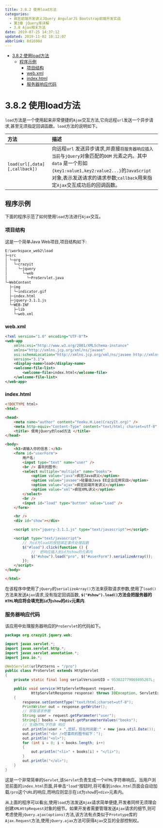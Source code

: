```yaml
---
title: 3.8.2 使用load方法
categories: 
  - 疯狂前端开发讲义JQuery AngularJS Bootstrap前端开发实战
  - 第3章 jQuery库详解
  - 3.8 Ajax相关方法
date: 2019-07-25 14:37:12
updated: 2019-11-02 10:12:07
abbrlink: 8d1698d
---
```

<div id='my_toc'>

- [3.8.2 使用load方法](/JavaReadingNotes/8d1698d/#3-8-2-使用load方法)
    - [程序示例](/JavaReadingNotes/8d1698d/#程序示例)
        - [项目结构](/JavaReadingNotes/8d1698d/#项目结构)
        - [web.xml](/JavaReadingNotes/8d1698d/#web-xml)
        - [index.html](/JavaReadingNotes/8d1698d/#index-html)
        - [服务器响应代码](/JavaReadingNotes/8d1698d/#服务器响应代码)

</div>
<!--more-->
<script>if (navigator.platform.toLowerCase() == 'win32'){document.getElementById('my_toc').style.display = 'none';}</script>

<!--end-->
<!--SSTStart-->
# 3.8.2 使用load方法 #
`load`方法是一个使用起来非常便捷的`Ajax`交互方法,它向远程`url`发送一个异步请求,甚至无须指定回调函数。`load`方法的说明如下。

|方法|描述|
|:---|:---|
|`load(url[,data][,callback])`|向远程`url` 发送异步请求,并直接`将服务器响应插入当前`与`jQuery`对象匹配的`DOM` 元素之内。其中`data` 是一个形如`{key1:value1,key2:value2...}`的`JavaScript`对象,表示发送请求的请求参数;`callback`用来指定`Ajax`交互成功后的回调函数。|

<!--SSTStop-->
## 程序示例 ##
下面的程序示范了如何使用`load`方法进行`Ajax`交互。
### 项目结构 ###
这是一个简单Java Web项目,项目结构如下:
```cmd
E:\workspace_web2\load
├─src
│ └─org
│   └─crazyit
│     └─jquery
│       └─web
│         └─ProServlet.java
└─WebContent
  ├─img
  │ └─indicator.gif
  ├─index.html
  ├─jquery-3.1.1.js
  └─WEB-INF
    ├─lib
    └─web.xml
```
### web.xml ###
```xml
<?xml version="1.0" encoding="UTF-8"?>
<web-app
    xmlns:xsi="http://www.w3.org/2001/XMLSchema-instance"
    xmlns="http://xmlns.jcp.org/xml/ns/javaee"
    xsi:schemaLocation="http://xmlns.jcp.org/xml/ns/javaee http://xmlns.jcp.org/xml/ns/javaee/web-app_3_1.xsd"
    version="3.1">
    <display-name>load</display-name>
    <welcome-file-list>
        <welcome-file>index.html</welcome-file>
    </welcome-file-list>
</web-app>
```
### index.html ###
```html
<!DOCTYPE html>
<html>

<head>
	<meta name="author" content="Yeeku.H.Lee(CrazyIt.org)" />
	<meta http-equiv="Content-Type" content="text/html; charset=utf-8" />
	<title> 使用jQuery的load方法 </title>
</head>

<body>
	<h3>请输入你的信息：</h3>
	<form id="userForm">
		用户名:
		<input type="text" name="user" />
		<br /> 喜欢的图书:
		<select multiple="multiple" name="books">
			<option value="java">疯狂Java讲义</option>
			<option value="javaee">轻量级Java EE企业应用实战</option>
			<option value="ajax">疯狂前端开发讲义</option>
			<option value="xml">疯狂XML讲义</option>
		</select>
		<br />
		<input id="load" type="button" value="Load" />
	</form>

	<hr />
	<div id="show"></div>

	<script src="jquery-3.1.1.js" type="text/javascript"></script>

	<script type="text/javascript">
		// 为id为load的按钮绑定事件处理函数
		$("#load").click(function () {
			// 	把响应插入到id为show的元素内
			$("#show").load("pro", $("#userForm").serializeArray());
		});
	</script>
</body>

</html>
```
在该程序中使用了`jQuery`的`serializeArray()`方法来获取请求参数,使用了`load()`方法来发送`Ajax`请求,没有指定回调函数,
**`$("#show").load()`方法会把服务器的`HTML`响应将会填充到`id`为`show`的`div`元素内**.
### 服务器响应代码 ###
该应用中处理服务器响应的`ProServlet`的代码如下。
```java
package org.crazyit.jquery.web;

import javax.servlet.*;
import javax.servlet.http.*;
import javax.servlet.annotation.*;
import java.io.*;

@WebServlet(urlPatterns = "/pro")
public class ProServlet extends HttpServlet
{
	private static final long serialVersionUID = 953022779069495267L;

	public void service(HttpServletRequest request,
			HttpServletResponse response) throws IOException, ServletException
	{
		response.setContentType("text/html;charset=utf-8");
		PrintWriter out = response.getWriter();
		// 获取请求参数
		String user = request.getParameter("user");
		String[] books = request.getParameterValues("books");
		// 生成HTML字符串 响应
		out.println(user + ",您好，现在时间是:" + new java.util.Date());
		out.println("<br />您喜欢的图书如下：");
		out.println("<ol>");
		for (int i = 0; i < books.length; i++)
		{
			out.println("<li>" + books[i] + "</li>");
		}
		out.println("</ol>");
	}
}
```
这是一个非常简单的`Servlet`,该`Servlet`负责生成一个`HTML`字符串响应。当用户浏览前面的`index.html`页面,并单击`"load"`按钮时,将可看到`index.html`页面会自动加载`/pro`这个`URL`的响应,而响应则显示在`id`为`show`的`<div>`元素内。

从上面的程序可以看出,使用`load`方法发送`Ajax`请求简单便捷,开发者同样无须理会创建`XMLHttpRequest`对象的细节。如果开发者需要管理发送`Ajax`请求的细节,则可考虑使用`jQuery.ajax(options)`方法,该方法有点类似于`Prototype`库的`Ajax.Request`方法,使用`jQuery.ajax`方法可获得`Ajax`交互的全部控制权。
